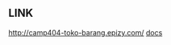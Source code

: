 ## LINK
<a href="http://camp404-toko-barang.epizy.com/">http://camp404-toko-barang.epizy.com/</a>
<a href="https://docs.google.com/document/d/1_-25p_iBGBJoBcYCdP7Cj83xF-AOXHZNm_2UpOmw0Dc/edit?usp=sharing">docs</a>
